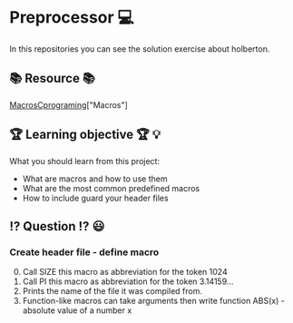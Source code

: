 # Preprocessor :computer:
In this repositories you can see the solution exercise about holberton.
## :books: Resource :books:
[MacrosCprograming](https://stackoverflow.com/questions/19846570/macros-c-programming-define-mina-b-a-b-a-b)["Macros"]
## :trophy: Learning objective :trophy: :bulb:
What you should learn from this project:
* What are macros and how to use them 
* What are the most common predefined macros
* How to include guard your header files
## :interrobang: Question :interrobang: :smiley:
### Create header file - define macro
0. Call SIZE this macro as abbreviation for the token 1024
1. Call PI this macro as abbreviation for the token 3.14159...
2. Prints the name of the file it was compiled from.
3. Function-like macros can take arguments then write function ABS(x) - absolute value of a number x